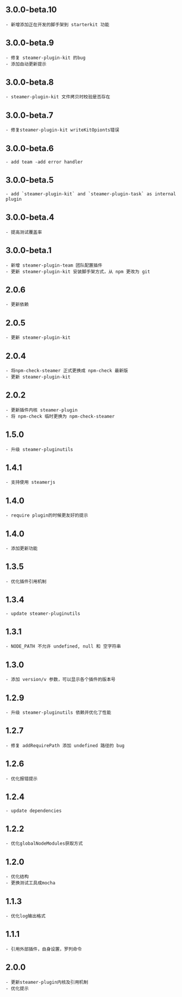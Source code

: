 ## 3.0.0-beta.10
    - 新增添加正在开发的脚手架到 starterkit 功能

## 3.0.0-beta.9
	- 修复 steamer-plugin-kit 的bug
    - 添加自动更新提示

## 3.0.0-beta.8
	- steamer-plugin-kit 文件拷贝时校验是否存在

## 3.0.0-beta.7
	- 修复steamer-plugin-kit writeKitOpionts错误

## 3.0.0-beta.6
    - add team -add error handler

## 3.0.0-beta.5
	- add `steamer-plugin-kit` and `steamer-plugin-task` as internal plugin

## 3.0.0-beta.4
    - 提高测试覆盖率

## 3.0.0-beta.1
    - 新增 steamer-plugin-team 团队配置插件
    - 更新 steamer-plugin-kit 安装脚手架方式，从 npm 更改为 git

## 2.0.6 
    - 更新依赖

## 2.0.5
    - 更新 steamer-plugin-kit

## 2.0.4
	- 将npm-check-steamer 正式更换成 npm-check 最新版
	- 更新 steamer-plugin-kit

## 2.0.2
	- 更新插件内核 steamer-plugin
	- 将 npm-check 临时更换为 npm-check-steamer

## 1.5.0
    - 升级 steamer-pluginutils

## 1.4.1
    - 支持使用 steamerjs

## 1.4.0
    - require plugin的时候更友好的提示

## 1.4.0
    - 添加更新功能

## 1.3.5
	- 优化插件引用机制

## 1.3.4
	- update steamer-pluginutils

## 1.3.1
	- NODE_PATH 不允许 undefined, null 和 空字符串

## 1.3.0
	- 添加 version/v 参数，可以显示各个插件的版本号

## 1.2.9
	- 升级 steamer-pluginutils 依赖并优化了性能

## 1.2.7
	- 修复 addRequirePath 添加 undefined 路径的 bug


## 1.2.6
	- 优化报错提示

## 1.2.4
	- update dependencies

## 1.2.2
	- 优化globalNodeModules获取方式

## 1.2.0
	- 优化结构
	- 更换测试工具成mocha

## 1.1.3
	- 优化log输出格式

## 1.1.1 
	- 引用外部插件，自身设置，罗列命令
## 2.0.0
	- 更新steamer-plugin内核及引用机制
	- 优化提示